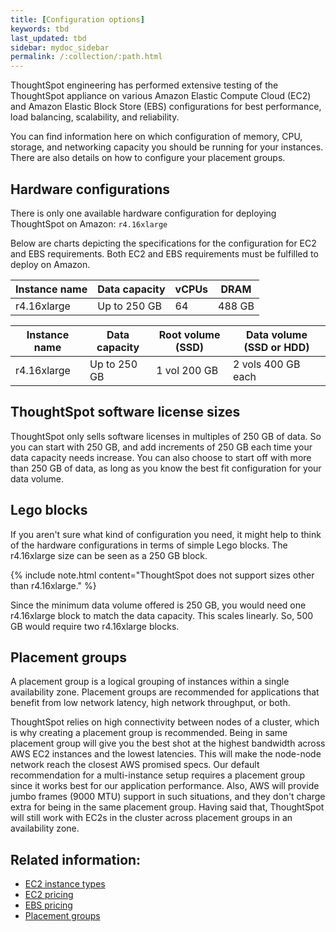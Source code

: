 ```yaml
---
title: [Configuration options]
keywords: tbd
last_updated: tbd
sidebar: mydoc_sidebar
permalink: /:collection/:path.html
---
```

ThoughtSpot engineering has performed extensive testing of the ThoughtSpot appliance on various Amazon Elastic Compute Cloud (EC2) and Amazon Elastic Block Store (EBS) configurations for best performance, load balancing, scalability, and reliability.

You can find information here on which configuration of memory, CPU, storage, and networking capacity you should be running for your instances. There are also details on how to configure your placement groups.

## Hardware configurations

There is only one available hardware configuration for deploying ThoughtSpot on Amazon: `r4.16xlarge`

Below are charts depicting the specifications for the configuration for EC2 and EBS requirements. Both EC2 and EBS requirements must be fulfilled to deploy on Amazon.

|Instance name|Data capacity|vCPUs|DRAM|
|-------------|-------------|-----|----|
|r4.16xlarge|Up to 250 GB|64|488 GB|

|Instance name|Data capacity|Root volume (SSD)|Data volume (SSD or HDD)|
|-------------|-------------|-------------------|--------------------------|
|r4.16xlarge|Up to 250 GB|1 vol 200 GB|2 vols 400 GB each|



## ThoughtSpot software license sizes

ThoughtSpot only sells software licenses in multiples of 250 GB of data. So you can start with 250 GB, and add increments of 250 GB each time your data capacity needs increase. You can also choose to start off with more than 250 GB of data, as long as you know the best fit configuration for your data volume.

## Lego blocks

If you aren't sure what kind of configuration you need, it might help to think of the hardware configurations in terms of simple Lego blocks. The r4.16xlarge size can be seen as a 250 GB block.

{% include note.html content="ThoughtSpot does not support sizes other than r4.16xlarge." %}

Since the minimum data volume offered is 250 GB, you would need one r4.16xlarge block to match the data capacity. This scales linearly. So, 500 GB would require two r4.16xlarge blocks.

## Placement groups

A placement group is a logical grouping of instances within a single availability zone. Placement groups are recommended for applications that benefit from low network latency, high network throughput, or both.

ThoughtSpot relies on high connectivity between nodes of a cluster, which is why creating a placement group is recommended. Being in same placement group will give you the best shot at the highest bandwidth across AWS EC2 instances and the lowest latencies. This will make the node-node network reach the closest AWS promised specs. Our default recommendation for a multi-instance setup requires a placement group since it works best for our application performance. Also, AWS will provide jumbo frames (9000 MTU) support in such situations, and they don't charge extra for being in the same placement group. Having said that, ThoughtSpot will still work with EC2s in the cluster across placement groups in an availability zone.

## Related information:

- [EC2 instance types](https://aws.amazon.com/ec2/instance-types/)
- [EC2 pricing](https://aws.amazon.com/ec2/pricing/)
- [EBS pricing](https://aws.amazon.com/ebs/pricing/)
- [Placement groups](http://docs.aws.amazon.com/AWSEC2/latest/UserGuide/placement-groups.html)

